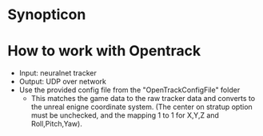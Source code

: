 # Synopticon
# How to work with Opentrack
- Input: neuralnet tracker
- Output: UDP over network
- Use the provided config file from the "OpenTrackConfigFile" folder
    * This matches the game data to the raw tracker data and converts to the unreal enigne coordinate system. (The center on stratup option must be unchecked, and the mapping 1 to 1 for X,Y,Z and Roll,Pitch,Yaw). 
